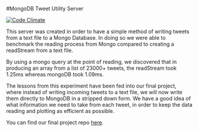 #MongoDB Tweet Utility Server

[![Code Climate](https://codeclimate.com/github/nickbdyer/tweetstomongo/badges/gpa.svg)](https://codeclimate.com/github/nickbdyer/tweetstomongo)

This server was created in order to have a simple method of writing tweets from
a text file to a Mongo Database. In doing so we were able to benchmark the
reading process from Mongo compared to creating a readStream from a text file. 

By using a mongo query at the point of reading, we discovered that in producing
an array from a list of 23000+ tweets, the readStream took 1.25ms whereas mongoDB took
1.09ms. 

The lessons from this experiment have been fed into our final project, where
instead of writing incoming tweets to a text file, we will now write them
directly to MongoDB in a stripped down form. We have a good idea of what
information we need to take from each tweet, in order to keep the data reading
and plotting as efficient as possible. 

You can find our final project repo [here](https://github.com/ejbyne/hipspot).
